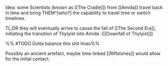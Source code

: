 Idea: some Scientists (known as [[The Cradle]]) from [[Amida]] travel back in time and bring THEM^[who?] the capability to travel time or switch timelines.

TL;DR they will eventually arrive to cause the fall of [[The Second Era]], initiating the transition of Thylyist into Amida. ([[Downfall of Thylyist]])

%% #TODO Gotta balance this shit lmao%%

Possibly an ancient artefact, maybe  time-linked [[Riftstones]] would allow for the initial contact.